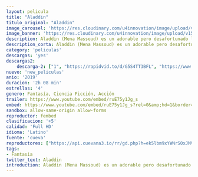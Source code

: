 ```yaml
---
layout: pelicula
title: "Aladdin"
titulo_original: "Aladdin"
image_carousel: 'https://res.cloudinary.com/u4innovation/image/upload/v1559364560/aladdin-poster-min_ofwipi.jpg'
image_banner: 'https://res.cloudinary.com/u4innovation/image/upload/v1559364563/aladdin-banner-min_clhkr0.jpg'
description: Aladdin (Mena Massoud) es un adorable pero desafortunado ladronzuelo enamorado de la hija del Sultán, la princesa Jasmine (Naomi Scott). Para intentar conquistarla, acepta el desafío de Jafar (Marwan Kenzari), que consiste en entrar a una cueva en mitad del desierto para dar con una lámpara mágica que le concederá todos sus deseos. Allí es donde Aladdín conocerá al Genio (Will Smith), dando inicio a una aventura como nunca antes había imaginado.
description_corta: Aladdin (Mena Massoud) es un adorable pero desafortunado ladronzuelo enamorado de la hija del Sultán, la princesa Jasmine (Naomi Scott). Para intentar conquistarla, acepta el desafío de Jafar (Marwan Kenzari), que consiste en entrar a una cueva en mitad del desierto para dar con una lámpara mágica que le concederá todos sus deseos. Allí es donde Aladdín conocerá al Genio (Will Smith), dando inicio a una aventura como nunca antes había imaginado.
category: 'peliculas'
descargas: 'yes'
descargas2:
    descarga-2: ["1", "https://rapidvid.to/d/G5S4TT3BFL", "https://www.google.com/s2/favicons?domain=www.rapidvideo.com","RapidVideo","https://res.cloudinary.com/imbriitneysam/image/upload/v1541473684/mexico.png", "Latino", "Full HD"]
nuevo: 'new_peliculas'
anio: '2019'
duracion: '2h 08 min'
estrellas: '4'
genero: Fantasía, Ciencia Ficción, Acción
trailer: https://www.youtube.com/embed/ruE75y1Jg_s
embed: https://www.youtube.com/embed/ruE75y1Jg_s?rel=0&amp;hd=1&border=0&wmode=opaque&enablejsapi=1&modestbranding=1&controls=1&showinfo=1
sandbox: allow-same-origin allow-forms
reproductor: fembed
clasificacion: '+5'
calidad: 'Full HD'
idioma: 'Latino'
fuente: 'cueva'
reproductores: ["https://api.cuevana3.io/rr/gd.php?h=ek5lbm9xYWNrS0xJMVp5b21KREk0dFBLbjVkaHhkRGdrOG1jbnBpUnhhS1ZsNmhqcHJLbHhkbW1vWG1ia3FuaDBhaVZvSUhXMDd5c3U1MTdmN2lpdzZlU3FadVkyUT09"]
tags:
- Fantasia
twitter_text: Aladdin
introduction: Aladdin (Mena Massoud) es un adorable pero desafortunado ladronzuelo enamorado de la hija del Sultán, la princesa Jasmine (Naomi Scott). Para intentar conquistarla, acepta el desafío de Jafar (Marwan Kenzari), que consiste en entrar a una cueva en mitad del desierto para dar con una lámpara mágica que le concederá todos sus deseos. Allí es donde Aladdín conocerá al Genio (Will Smith), dando inicio a una aventura como nunca antes había imaginado.
---
```












